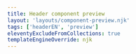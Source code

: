 ```yaml
---
title: Header component preview
layout: 'layouts/component-preview.njk'
tags: ['headerEN', 'preview']
eleventyExcludeFromCollections: true
templateEngineOverride: njk
---
```


<gcds-header lang-href="#" skip-to-href="#" aria-label="{{title}}">
</gcds-header>
